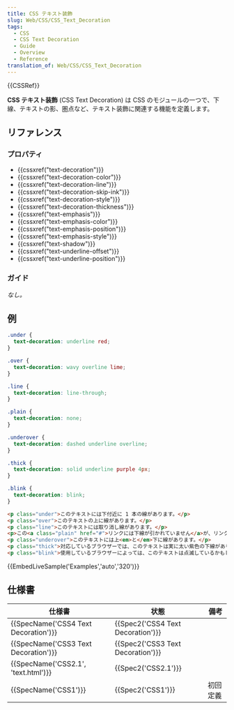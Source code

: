 ```yaml
---
title: CSS テキスト装飾
slug: Web/CSS/CSS_Text_Decoration
tags:
  - CSS
  - CSS Text Decoration
  - Guide
  - Overview
  - Reference
translation_of: Web/CSS/CSS_Text_Decoration
---
```

{{CSSRef}}

**CSS テキスト装飾** (CSS Text Decoration) は CSS のモジュールの一つで、下線、テキストの影、圏点など、テキスト装飾に関連する機能を定義します。</p>

## リファレンス

### プロパティ

- {{cssxref("text-decoration")}}
- {{cssxref("text-decoration-color")}}
- {{cssxref("text-decoration-line")}}
- {{cssxref("text-decoration-skip-ink")}}
- {{cssxref("text-decoration-style")}}
- {{cssxref("text-decoration-thickness")}}
- {{cssxref("text-emphasis")}}
- {{cssxref("text-emphasis-color")}}
- {{cssxref("text-emphasis-position")}}
- {{cssxref("text-emphasis-style")}}
- {{cssxref("text-shadow")}}
- {{cssxref("text-underline-offset")}}
- {{cssxref("text-underline-position")}}

### ガイド

_なし。_

<h2 id="Examples">例</h2>

```css
.under {
  text-decoration: underline red;
}

.over {
  text-decoration: wavy overline lime;
}

.line {
  text-decoration: line-through;
}

.plain {
  text-decoration: none;
}

.underover {
  text-decoration: dashed underline overline;
}

.thick {
  text-decoration: solid underline purple 4px;
}

.blink {
  text-decoration: blink;
}
```

```html
<p class="under">このテキストには下付近に 1 本の線があります。</p>
<p class="over">このテキストの上に線があります。</p>
<p class="line">このテキストには取り消し線があります。</p>
<p>この<a class="plain" href="#">リンクには下線が引かれていません</a>が、リンクは一般的には既定で下線があります。ユーザーはハイパーリンクを示すアンダーラインを頼りにしていることが多いので、アンカーの文字装飾を削除する場合は注意が必要です。</p>
<p class="underover">このテキストには上<em>と</em>下に線があります。</p>
<p class="thick">対応しているブラウザーでは、このテキストは実に太い紫色の下線があります。</p>
<p class="blink">使用しているブラウザーによっては、このテキストは点滅しているかもしれません。</p>
```

{{EmbedLiveSample('Examples','auto','320')}}

## 仕様書

| 仕様書                                    | 状態                                       | 備考            |
| ------------------------------------------------ | -------------------------------------------- | ------------------ |
| {{SpecName('CSS4 Text Decoration')}} | {{Spec2('CSS4 Text Decoration')}} |                    |
| {{SpecName('CSS3 Text Decoration')}} | {{Spec2('CSS3 Text Decoration')}} |                    |
| {{SpecName('CSS2.1', 'text.html')}} | {{Spec2('CSS2.1')}}                     |                    |
| {{SpecName('CSS1')}}                     | {{Spec2('CSS1')}}                     | 初回定義 |
